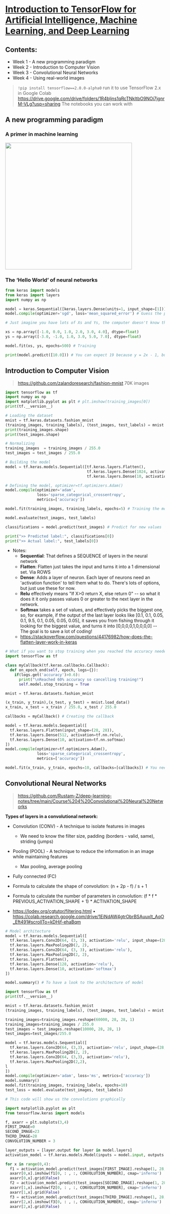# [Introduction to TensorFlow for Artificial Intelligence, Machine Learning, and Deep Learning](https://www.coursera.org/learn/introduction-tensorflow/home/welcome)

## Contents:
- Week 1 - A new programming paradigm
- Week 2 - Introduction to Computer Vision
- Week 3 - Convolutional Neural Networks
- Week 4 - Using real-world images
 
> `!pip install tensorflow==2.0.0-alpha0` run it to use TensorFlow 2.x in Google Colab
> https://drive.google.com/drive/folders/1R4bIjns1qRcTNkltbO9NOi7jgnrM-VLg?usp=sharing The notebooks you can work with

## A new programming paradigm
### A primer in machine learning
<img src="img/1.png" width=400/>

### The ‘Hello World’ of neural networks
```python
from keras import models
from keras import layers
import numpy as np

model = keras.Sequential([keras.layers.Dense(units=1, input_shape=[1])])
model.compile(optimizer='sgd', loss='mean_squared_error') # Guess the pattern and measure how badly or good the algorithm works

# Just imagine you have lots of Xs and Ys, the computer doesn't know the correlation between them. Your algorithm tries to connect Xs to Ys (makes guesses). The loss functions looks at the predicted outputs and actial outputs and *measures how good or badly the guess was. Then it gives its value to optimizer which figures out the next guess (update its parameters). So the optimizer thinks about how good or how badly the guess was done using the data from the loss function.

xs = np.array([-1.0, 0.0, 1.0, 2.0, 3.0, 4.0], dtype=float)
ys = np.array([-3.0, -1.0, 1.0, 3.0, 5.0, 7.0], dtype=float)

model.fit(xs, ys, epochs=500) # Training

print(model.predict([10.0])) # You can expect 19 because y = 2x - 1, but it will be very close to ≈19
```

## Introduction to Computer Vision
> https://github.com/zalandoresearch/fashion-mnist 70K images

```python
import tensorflow as tf
import numpy as np
import matplotlib.pyplot as plt # plt.imshow(training_images[0])
print(tf.__version__)

# Loading the dataset
mnist = tf.keras.datasets.fashion_mnist
(training_images, training_labels), (test_images, test_labels) = mnist.load_data()
print(training_images.shape)
print(test_images.shape)

# Normalizing
training_images  = training_images / 255.0
test_images = test_images / 255.0

# Building the model
model = tf.keras.models.Sequential([tf.keras.layers.Flatten(), 
                                    tf.keras.layers.Dense(1024, activation=tf.nn.relu), 
                                    tf.keras.layers.Dense(10, activation=tf.nn.softmax)])

# Defining the model, optimizer=tf.optimizers.Adam()
model.compile(optimizer='adam',
              loss='sparse_categorical_crossentropy',
              metrics=['accuracy'])

model.fit(training_images, training_labels, epochs=5) # Training the model, i.e. fitting training data to training labels

model.evaluate(test_images, test_labels)

classifications = model.predict(test_images) # Predict for new values

print(">> Predicted label:", classifications[0])
print(">> Actual label:", test_labels[0])


```
- Notes:
    - **Sequential**: That defines a SEQUENCE of layers in the neural network
    - **Flatten**: Flatten just takes the input and turns it into a 1 dimensional set. Via ROWS 
    - **Dense**: Adds a layer of neuron. Each layer of neurons need an 'activation function' to tell them what to do. There's lots of options, but just use these for now.
    - **Relu** effectively means "If X>0 return X, else return 0" -- so what it does it it only passes values 0 or greater to the next layer in the network.
    - **Softmax** takes a set of values, and effectively picks the biggest one, so, for example, if the output of the last layer looks like [0.1, 0.1, 0.05, 0.1, 9.5, 0.1, 0.05, 0.05, 0.05], it saves you from fishing through it looking for the biggest value, and turns it into [0,0,0,0,1,0,0,0,0] -- The goal is to save a lot of coding!
    - https://stackoverflow.com/questions/44176982/how-does-the-flatten-layer-work-in-keras

```python
# What if you want to stop training when you reached the accuracy needed
import tensorflow as tf

class myCallback(tf.keras.callbacks.Callback):
  def on_epoch_end(self, epoch, logs={}):
    if(logs.get('accuracy')>0.6):
      print("\nReached 60% accuracy so cancelling training!")
      self.model.stop_training = True

mnist = tf.keras.datasets.fashion_mnist

(x_train, y_train),(x_test, y_test) = mnist.load_data()
x_train, x_test = x_train / 255.0, x_test / 255.0

callbacks = myCallback() # Creating the callback

model = tf.keras.models.Sequential([
  tf.keras.layers.Flatten(input_shape=(28, 28)),
  tf.keras.layers.Dense(512, activation=tf.nn.relu),
  tf.keras.layers.Dense(10, activation=tf.nn.softmax)
])
model.compile(optimizer=tf.optimizers.Adam(),
              loss='sparse_categorical_crossentropy',
              metrics=['accuracy'])

model.fit(x_train, y_train, epochs=10, callbacks=[callbacks]) # You need to add callbacks argument
```


## Convolutional Neural Networks

> https://github.com/Rustam-Z/deep-learning-notes/tree/main/Course%204%20Convolutional%20Neural%20Networks

**Types of layers in a convolutional network:**
- Convolution (CONV) - A technique to isolate features in images
  - We need to know the filter size, padding (borders - valid, same), striding (jumps)
- Pooling (POOL) - A technique to reduce the information in an image while maintaining features
  - Max pooling, average pooling
- Fully connected (FC)

- Formula to calculate the shape of convolution: (n + 2p - f) / s + 1
- Formula to calculate the number of parameters in convolution: (f * f * PREVIOUS_ACTIVATION_SHAPE + 1) * ACTIVATION_SHAPE

- https://lodev.org/cgtutor/filtering.html • https://colab.research.google.com/drive/1EiNdAW4gtrObrBSAuuxIt_AqO_Eft491#scrollTo=kDHjf-ehaBqm

```python
# Model architecture
model = tf.keras.models.Sequential([
  tf.keras.layers.Conv2D(64, (3, 3), activation='relu', input_shape=(28, 28, 1)),
  tf.keras.layers.MaxPooling2D(2, 2),
  tf.keras.layers.Conv2D(64, (3, 3), activation='relu'),
  tf.keras.layers.MaxPooling2D(2, 2),
  tf.keras.layers.Flatten(),
  tf.keras.layers.Dense(128, activation='relu'), 
  tf.keras.layers.Dense(10, activation='softmax')
])

model.summary() # To have a look to the architecture of model
```

```python
import tensorflow as tf
print(tf.__version__)

mnist = tf.keras.datasets.fashion_mnist
(training_images, training_labels), (test_images, test_labels) = mnist.load_data()

training_images=training_images.reshape(60000, 28, 28, 1)
training_images=training_images / 255.0
test_images = test_images.reshape(10000, 28, 28, 1)
test_images=test_images/255.0

model = tf.keras.models.Sequential([
  tf.keras.layers.Conv2D(64, (3,3), activation='relu', input_shape=(28, 28, 1)),
  tf.keras.layers.MaxPooling2D(2, 2),
  tf.keras.layers.Conv2D(64, (3,3), activation='relu'),
  tf.keras.layers.MaxPooling2D(2,2),
l
])
model.compile(optimizer='adam', loss='ms', metrics=['accuracy'])
model.summary() 
model.fit(training_images, training_labels, epochs=10)
test_loss = model.evaluate(test_images, test_labels)
```

```python
# This code will show us the convolutions graphically

import matplotlib.pyplot as plt
from tensorflow.keras import models

f, axarr = plt.subplots(3,4)
FIRST_IMAGE=0
SECOND_IMAGE=23
THIRD_IMAGE=28
CONVOLUTION_NUMBER = 3

layer_outputs = [layer.output for layer in model.layers]
activation_model = tf.keras.models.Model(inputs = model.input, outputs = layer_outputs)

for x in range(0,4):
  f1 = activation_model.predict(test_images[FIRST_IMAGE].reshape(1, 28, 28, 1))[x]
  axarr[0,x].imshow(f1[0, : , :, CONVOLUTION_NUMBER], cmap='inferno')
  axarr[0,x].grid(False)
  f2 = activation_model.predict(test_images[SECOND_IMAGE].reshape(1, 28, 28, 1))[x]
  axarr[1,x].imshow(f2[0, : , :, CONVOLUTION_NUMBER], cmap='inferno')
  axarr[1,x].grid(False)
  f3 = activation_model.predict(test_images[THIRD_IMAGE].reshape(1, 28, 28, 1))[x]
  axarr[2,x].imshow(f3[0, : , :, CONVOLUTION_NUMBER], cmap='inferno')
  axarr[2,x].grid(False)
```
